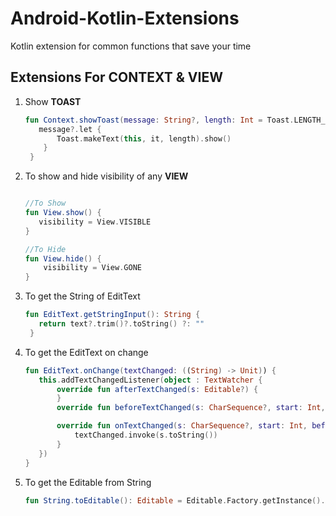 # Android-Kotlin-Extensions
Kotlin extension for common functions that save your time

## Extensions For CONTEXT & VIEW

1. Show <b>TOAST</b>
   ```kotlin
   fun Context.showToast(message: String?, length: Int = Toast.LENGTH_SHORT) {
      message?.let {
          Toast.makeText(this, it, length).show()
       }
    }

2. To show and hide visibility of any <b>VIEW</b>
   ```kotlin
   
   //To Show
   fun View.show() {
      visibility = View.VISIBLE
   }
   
   //To Hide
   fun View.hide() {
       visibility = View.GONE
   }
   
3. To get the String of EditText 
   ```kotlin
   fun EditText.getStringInput(): String {
      return text?.trim()?.toString() ?: ""
    }
   
4. To get the EditText on change
   ```kotlin
   fun EditText.onChange(textChanged: ((String) -> Unit)) {
      this.addTextChangedListener(object : TextWatcher {
          override fun afterTextChanged(s: Editable?) {
          }
          override fun beforeTextChanged(s: CharSequence?, start: Int, count: Int, after: Int) {}

          override fun onTextChanged(s: CharSequence?, start: Int, before: Int, count: Int) {
              textChanged.invoke(s.toString())
          }
      })
   }
   
5. To get the Editable from String
   ```kotlin
   fun String.toEditable(): Editable = Editable.Factory.getInstance().newEditable(this)
   
   
   

